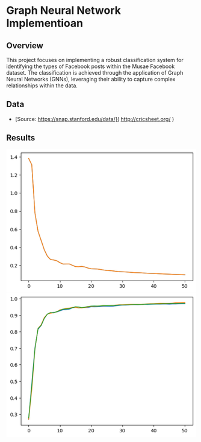 
# Graph Neural Network Implementioan




## Overview

This project focuses on implementing a robust classification system for identifying the types of Facebook posts within the Musae Facebook dataset. The classification is achieved through the application of Graph Neural Networks (GNNs), leveraging their ability to capture complex relationships within the data.


## Data

 - [Source: https://snap.stanford.edu/data/]( http://cricsheet.org/ )
## Results

![](https://github.com/chefwork24/Graph_Neural_Networks/blob/main/output.png)
![](https://github.com/chefwork24/Graph_Neural_Networks/blob/main/output_1.png)
